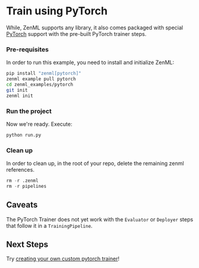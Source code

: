 # Train using PyTorch
While, ZenML supports any library, it also comes packaged with special [PyTorch](https://pytorch.org/) support with 
the pre-built PyTorch trainer steps.


### Pre-requisites
In order to run this example, you need to install and initialize ZenML:

```bash
pip install "zenml[pytorch]"
zenml example pull pytorch
cd zenml_examples/pytorch
git init
zenml init
```

### Run the project
Now we're ready. Execute:

```bash
python run.py
```

### Clean up
In order to clean up, in the root of your repo, delete the remaining zenml references.

```python
rm -r .zenml
rm -r pipelines
```

## Caveats
The PyTorch Trainer does not yet work with the `Evaluator` or `Deployer` steps that follow it in a `TrainingPipeline`.

## Next Steps
Try [creating your own custom pytorch trainer](https://docs.zenml.io/getting-started/creating-custom-logic.html)!